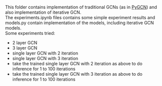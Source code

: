 This folder contains implementation of traditional GCNs (as in [PyGCN](https://github.com/tkipf/pygcn)) and also implementation of iterative GCN.<br>
The experiments.ipynb files contains some simple experiment results and models.py contain implementation of the models, including iterative GCN models.<br>
Some experiments tried:
- 2 layer GCN
- 3 layer GCN
- single layer GCN with 2 iteration
- single layer GCN with 3 iteration
- take the trained single layer GCN with 2 iteration as above to do inference for 1 to 100 iterations
- take the trained single layer GCN with 3 iteration as above to do inference for 1 to 100 iterations
